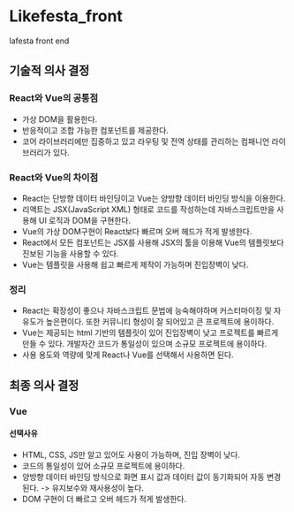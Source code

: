 # Likefesta_front
lafesta front end

## 기술적 의사 결정

### React와 Vue의 공통점
* 가상 DOM을 활용한다.
* 반응적이고 조합 가능한 컴포넌트를 제공한다.
* 코어 라이브러리에만 집중하고 있고 라우팅 및 전역 상태를 관리하는 컴패니언 라이브러리가 있다.

### React와 Vue의 차이점
* React는 단방향 데이터 바인딩이고 Vue는 양방향 데이터 바인딩 방식을 이용한다.
* 리액트는 JSX(JavaScript XML) 형태로 코드를 작성하는데 자바스크립트만을 사용해 UI 로직과 DOM을 구현한다.
* Vue의 가상 DOM구현이 React보다 빠르며 오버 헤드가 적게 발생한다.
* React에서 모든 컴포넌트는 JSX를 사용해 JSX의 툴을 이용해 Vue의 템플릿보다 진보된 기능을 사용할 수 있다.
* Vue는 템플릿을 사용해 쉽고 빠르게 제작이 가능하며 진입장벽이 낮다.

### 정리
* React는 확장성이 좋으나 자바스크립트 문법에 능숙해야하며 커스터마이징 및 자유도가 높은편이다. 또한 커뮤니티 형성이 잘 되어있고 큰 프로젝트에 용이하다.
* Vue는 제공되는 html 기반의 템플릿이 있어 진입장벽이 낮고 프로젝트를 빠르게 만들 수 있다. 개발자간 코드가 통일성이 있으며 소규모 프로젝트에 용이하다.
* 사용 용도와 역량에 맞게 React나 Vue를 선택해서 사용하면 된다.

## 최종 의사 결정
### Vue
#### 선택사유
* HTML, CSS, JS만 알고 있어도 사용이 가능하며, 진입 장벽이 낮다.
* 코드의 통일성이 있어 소규모 프로젝트에 용이하다.
* 양방향 데이터 바인딩 방식으로 화면 표시 값과 데이터 값이 동기화되어 자동 변경된다. -> 유지보수와 재사용성이 높다.
* DOM 구현이 더 빠르고 오버 헤드가 적게 발생한다.
